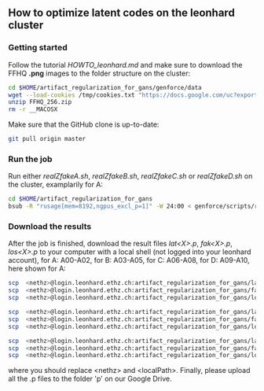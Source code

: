 ## How to optimize latent codes on the leonhard cluster

### Getting started

Follow the tutorial *HOWTO_leonhard.md* and make sure to download the FFHQ **.png** images to the folder structure on the cluster:
```bash
cd $HOME/artifact_regularization_for_gans/genforce/data
wget --load-cookies /tmp/cookies.txt "https://docs.google.com/uc?export=download&confirm=$(wget --quiet --save-cookies /tmp/cookies.txt --keep-session-cookies --no-check-certificate 'https://docs.google.com/uc?export=download&id=1TVfX2dy39agfUfRjoryLnDG9kbB4jerS' -O- | sed -rn 's/.*confirm=([0-9A-Za-z_]+).*/\1\n/p')&id=1TVfX2dy39agfUfRjoryLnDG9kbB4jerS" -O FFHQ_256.zip && rm -rf /tmp/cookies.txt
unzip FFHQ_256.zip
rm -r __MACOSX
```
Make sure that the GitHub clone is up-to-date:
```bash
git pull origin master
```

### Run the job

Run either *realZfakeA.sh*, *realZfakeB.sh*, *realZfakeC.sh* or *realZfakeD.sh* on the cluster, examplarily for A:
```bash
cd $HOME/artifact_regularization_for_gans
bsub -R "rusage[mem=8192,ngpus_excl_p=1]" -W 24:00 < genforce/scripts/realZfakeA.sh
```

### Download the results

After the job is finished, download the result files *lat\<X\>.p*, *fak\<X\>.p*, *los\<X\>.p* to your computer with a local shell (not logged into your leonhard account), for A: A00-A02, for B: A03-A05, for C: A06-A08, for D: A09-A10, here shown for A:
```bash
scp  <nethz>@login.leonhard.ethz.ch:artifact_regularization_for_gans/latA00.p /<localPath>/latA00.p
scp  <nethz>@login.leonhard.ethz.ch:artifact_regularization_for_gans/fakA00.p /<localPath>/fakA00.p
scp  <nethz>@login.leonhard.ethz.ch:artifact_regularization_for_gans/losA00.p /<localPath>/losA00.p

scp  <nethz>@login.leonhard.ethz.ch:artifact_regularization_for_gans/latA01.p /<localPath>/latA01.p
scp  <nethz>@login.leonhard.ethz.ch:artifact_regularization_for_gans/fakA01.p /<localPath>/fakA01.p
scp  <nethz>@login.leonhard.ethz.ch:artifact_regularization_for_gans/losA01.p /<localPath>/losA01.p

scp  <nethz>@login.leonhard.ethz.ch:artifact_regularization_for_gans/latA02.p /<localPath>/latA02.p
scp  <nethz>@login.leonhard.ethz.ch:artifact_regularization_for_gans/fakA02.p /<localPath>/fakA02.p
scp  <nethz>@login.leonhard.ethz.ch:artifact_regularization_for_gans/losA02.p /<localPath>/losA02.p
```
where you should replace \<nethz\> and \<localPath\>. Finally, please upload all the .p files to the folder 'p' on our Google Drive.
